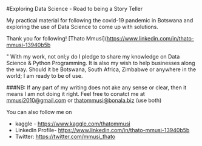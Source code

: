 #Exploring Data Science - Road to being a Story Teller

My practical material for following the covid-19 pandemic in Botswana and exploring the use of Data Science to come up with solutions.

Thank you for following!
[Thato Mmusi](https://www.linkedin.com/in/thato-mmusi-13940b5b

" With my work, not onl;y do I pledge to share my knowledge on Data Science & Python Programming. It is also my wish to help businesses along the way. Should it be Botswana, South Africa, Zimbabwe or anywhere in the world; I am ready to be of use. 

###NB: If any part of my writing does not ake any sense or clear, then it means I am not doing it right. Feel free to conatct me at mmusi2010@gmail.com or thatommusi@bonala.biz (use both)

 You can also follow me on
 
 - kaggle - https://www.kaggle.com/thatommusi 
 - LinkedIn Profile- https://www.linkedin.com/in/thato-mmusi-13940b5b
 - Twitter: https://twitter.com/mmusi_thato
